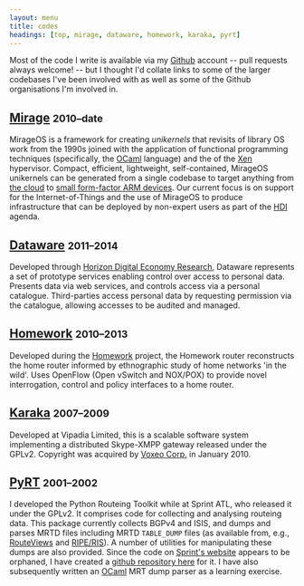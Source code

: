 ```yaml
---
layout: menu
title: codes
headings: [top, mirage, dataware, homework, karaka, pyrt]
---
```


Most of the code I write is available via my [Github][] account -- pull requests
always welcome! -- but I thought I'd collate links to some of the larger
codebases I've been involved with as well as some of the Github organisations
I'm involved in.

[github]: https://github.com/mor1

<h2 data-magellan-destination="mirage" id="mirage">
  <a href="http://openmirage.org">Mirage</a> <small>2010&ndash;date</small>
</h2>

MirageOS is a framework for creating _unikernels_ that revisits of library OS
work from the 1990s joined with the application of functional programming
techniques (specifically, the [OCaml][] language) and the of the [Xen][]
hypervisor. Compact, efficient, lightweight, self-contained, MirageOS unikernels
can be generated from a single codebase to target anything from [the cloud][aws]
to [small form-factor ARM devices][cubieboard]. Our current focus is on support
for the Internet-of-Things and the use of MirageOS to produce infrastructure
that can be deployed by non-expert users as part of the [HDI][] agenda.

[ocaml]: http://ocaml.org/
[xen]: http://xen.org/
[aws]: http://aws.amazon.com/
[cubieboard]: http://cubieboard.org/tag/cubieboard2/
[hdi]: http://hdiresearch.org/

<h2 data-magellan-destination="dataware" id="dataware">
  <a href="http://github.com/dataware">Dataware</a>
  <small>2011&ndash;2014</small>
</h2>

Developed through [Horizon Digital Economy Research][horizon], Dataware
represents a set of prototype services enabling control over access to personal
data. Presents data via web services, and controls access via a personal
catalogue. Third-parties access personal data by requesting permission via the
catalogue, allowing accesses to be audited and managed.

[horizon]: http://www.horizon.ac.uk/

<h2 data-magellan-destination="homework" id="homework">
  <a href="https://github.com/homework/">Homework</a>
  <small>2010&ndash;2013</small>
</h2>

Developed during the [Homework][] project, the Homework router reconstructs the
home router informed by ethnographic study of home networks 'in the wild'. Uses
OpenFlow (Open vSwitch and NOX/POX) to provide novel interrogation, control and
policy interfaces to a home router.

[homework]: http://homenetworks.ac.uk/

<h2 data-magellan-destination="karaka" id="karaka">
  <a href="http://github.com/mor1/karaka/">Karaka</a>
  <small>2007&ndash;2009</small>
</h2>

Developed at Vipadia Limited, this is a scalable software system implementing a
distributed Skype-XMPP gateway released under the GPLv2. Copyright was acquired
by [Voxeo Corp.][voxeo] in January 2010.

[voxeo]: http://voxeo.com/

<h2 data-magellan-destination="pyrt" id="pyrt">
  <a href="http://github.com/mor1/pyrt">PyRT</a>
  <small>2001&ndash;2002</small>
</h2>

I developed the Python Routeing Toolkit while at Sprint ATL, who released it
under the GPLv2. It comprises code for collecting and analysing routeing data.
This package currently collects BGPv4 and ISIS, and dumps and parses MRTD files
including MRTD `TABLE_DUMP` files (as available from, e.g., [RouteViews][] and
[RIPE/RIS][ripe-ris]). A number of utilities for manipulating these dumps are
also provided. Since the code on [Sprint's website][pyrt] appears to be
orphaned, I have created a [github repository here][pyrt-git] for it. I have
also subsequently written an [OCaml][ocaml-mrt] MRT dump parser as a learning
exercise.

[mirage]: http://openmirage.org/
[pyrt]: https://research.sprintlabs.com/pyrt/
[routeviews]: http://www.routeviews.org/
[ripe-ris]: http://www.ripe.net/data-tools/stats/ris/ris-raw-data
[ocaml-mrt]: https://github.com/mor1/ocaml-mrt
[pyrt-git]: https://github.com/mor1/pyrt/
